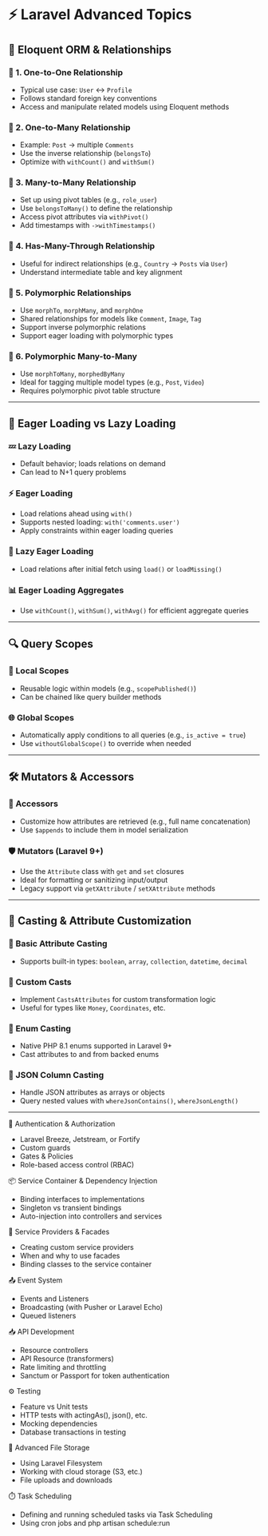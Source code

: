 # ⚡ Laravel Advanced Topics

## 🔁 Eloquent ORM & Relationships

### 📘 1. One-to-One Relationship
- Typical use case: `User` ↔ `Profile`
- Follows standard foreign key conventions
- Access and manipulate related models using Eloquent methods

### 📗 2. One-to-Many Relationship
- Example: `Post` → multiple `Comments`
- Use the inverse relationship (`belongsTo`)
- Optimize with `withCount()` and `withSum()`

### 📙 3. Many-to-Many Relationship
- Set up using pivot tables (e.g., `role_user`)
- Use `belongsToMany()` to define the relationship
- Access pivot attributes via `withPivot()`
- Add timestamps with `->withTimestamps()`

### 📒 4. Has-Many-Through Relationship
- Useful for indirect relationships (e.g., `Country` → `Posts` via `User`)
- Understand intermediate table and key alignment

### 📕 5. Polymorphic Relationships
- Use `morphTo`, `morphMany`, and `morphOne`
- Shared relationships for models like `Comment`, `Image`, `Tag`
- Support inverse polymorphic relations
- Support eager loading with polymorphic types

### 📓 6. Polymorphic Many-to-Many
- Use `morphToMany`, `morphedByMany`
- Ideal for tagging multiple model types (e.g., `Post`, `Video`)
- Requires polymorphic pivot table structure

---

## 🚀 Eager Loading vs Lazy Loading

### 💤 Lazy Loading
- Default behavior; loads relations on demand
- Can lead to N+1 query problems

### ⚡ Eager Loading
- Load relations ahead using `with()`
- Supports nested loading: `with('comments.user')`
- Apply constraints within eager loading queries

### 🧠 Lazy Eager Loading
- Load relations after initial fetch using `load()` or `loadMissing()`

### 📊 Eager Loading Aggregates
- Use `withCount()`, `withSum()`, `withAvg()` for efficient aggregate queries

---

## 🔍 Query Scopes

### 📌 Local Scopes
- Reusable logic within models (e.g., `scopePublished()`)
- Can be chained like query builder methods

### 🌐 Global Scopes
- Automatically apply conditions to all queries (e.g., `is_active = true`)
- Use `withoutGlobalScope()` to override when needed

---

## 🛠️ Mutators & Accessors

### 🧾 Accessors
- Customize how attributes are retrieved (e.g., full name concatenation)
- Use `$appends` to include them in model serialization

### 🛡️ Mutators (Laravel 9+)
- Use the `Attribute` class with `get` and `set` closures
- Ideal for formatting or sanitizing input/output
- Legacy support via `getXAttribute` / `setXAttribute` methods

---

## 🧬 Casting & Attribute Customization

### 🧮 Basic Attribute Casting
- Supports built-in types: `boolean`, `array`, `collection`, `datetime`, `decimal`

### 🔧 Custom Casts
- Implement `CastsAttributes` for custom transformation logic
- Useful for types like `Money`, `Coordinates`, etc.

### 🧾 Enum Casting
- Native PHP 8.1 enums supported in Laravel 9+
- Cast attributes to and from backed enums

### 🧱 JSON Column Casting
- Handle JSON attributes as arrays or objects
- Query nested values with `whereJsonContains()`, `whereJsonLength()`

---


 🔐 Authentication & Authorization
 - Laravel Breeze, Jetstream, or Fortify
 - Custom guards
 - Gates & Policies
 - Role-based access control (RBAC)

 📦 Service Container & Dependency Injection
 - Binding interfaces to implementations
 - Singleton vs transient bindings
 - Auto-injection into controllers and services

 🔄 Service Providers & Facades
 - Creating custom service providers
 - When and why to use facades
 - Binding classes to the service container

 📤 Event System
 - Events and Listeners
 - Broadcasting (with Pusher or Laravel Echo)
 - Queued listeners

 📥 API Development
 - Resource controllers
 - API Resource (transformers)
 - Rate limiting and throttling
 - Sanctum or Passport for token authentication

 ⚙️ Testing
 - Feature vs Unit tests
 - HTTP tests with actingAs(), json(), etc.
 - Mocking dependencies
 - Database transactions in testing

 📁 Advanced File Storage
 - Using Laravel Filesystem
 - Working with cloud storage (S3, etc.)
 - File uploads and downloads

 ⏱️ Task Scheduling
 - Defining and running scheduled tasks via Task Scheduling
 - Using cron jobs and php artisan schedule:run